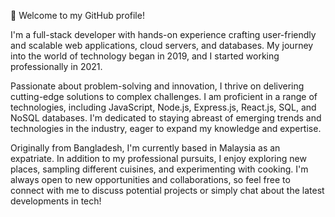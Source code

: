 👋 Welcome to my GitHub profile! 

I'm a full-stack developer with hands-on experience crafting user-friendly and scalable web applications, cloud servers, and databases. My journey into the world of technology began in 2019, and I started working professionally in 2021.

Passionate about problem-solving and innovation, I thrive on delivering cutting-edge solutions to complex challenges. I am proficient in a range of technologies, including JavaScript, Node.js, Express.js, React.js, SQL, and NoSQL databases. I'm dedicated to staying abreast of emerging trends and technologies in the industry, eager to expand my knowledge and expertise.

Originally from Bangladesh, I'm currently based in Malaysia as an expatriate. In addition to my professional pursuits, I enjoy exploring new places, sampling different cuisines, and experimenting with cooking. I'm always open to new opportunities and collaborations, so feel free to connect with me to discuss potential projects or simply chat about the latest developments in tech!